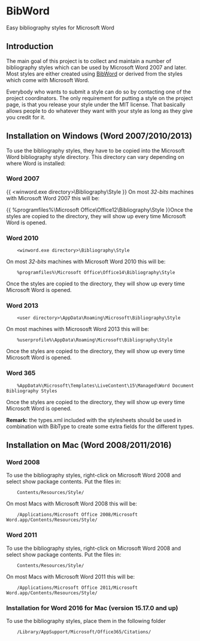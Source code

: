 # BibWord
Easy bibliography styles for Microsoft Word

## Introduction
The main goal of this project is to collect and maintain a number of bibliography styles which can be used by Microsoft Word 2007 and later. Most styles are either created using [BibWord](BibWord) or derived from the styles which come with Microsoft Word. 

Everybody who wants to submit a style can do so by contacting one of the project coordinators. The only requirement for putting a style on the project page, is that you release your style under the MIT license. That basically allows people to do whatever they want with your style as long as they give you credit for it.

## Installation on Windows (Word 2007/2010/2013)
To use the bibliography styles, they have to be copied into the Microsoft Word bibliography style directory. This directory can vary depending on where Word is installed: 
### Word 2007
{{
    <winword.exe directory>\Bibliography\Style
}} On most _32-bits_ machines with Microsoft Word 2007 this will be:

{{
    %programfiles%\Microsoft Office\Office12\Bibliography\Style
}}Once the styles are copied to the directory, they will show up every time Microsoft Word is opened.

### Word 2010
```
    <winword.exe directory>\Bibliography\Style
```
On most _32-bits_ machines with Microsoft Word 2010 this will be:

```
    %programfiles%\Microsoft Office\Office14\Bibliography\Style
```
Once the styles are copied to the directory, they will show up every time Microsoft Word is opened.

### Word 2013
```
    <user directory>\AppData\Roaming\Microsoft\Bibliography\Style
```
On most machines with Micrososft Word 2013 this will be:

```
    %userprofile%\AppData\Roaming\Microsoft\Bibliography\Style
```
Once the styles are copied to the directory, they will show up every time Microsoft Word is opened.

### Word 365
```
    %AppData%\Microsoft\Templates\LiveContent\15\Managed\Word Document Bibliography Styles
```
Once the styles are copied to the directory, they will show up every time Microsoft Word is opened.

**Remark:** the types.xml included with the stylesheets should be used in combination with BibType to create some extra fields for the different types.
## Installation on Mac (Word 2008/2011/2016)
### Word 2008
To use the bibliography styles, right-click on Microsoft Word 2008 and select show package contents. Put the files in:
```
    Contents/Resources/Style/
```
On most Macs with Microsoft Word 2008 this will be:

```
    /Applications/Microsoft Office 2008/Microsoft Word.app/Contents/Resources/Style/
```
### Word 2011
To use the bibliography styles, right-click on Microsoft Word 2008 and select show package contents. Put the files in:
```
    Contents/Resources/Style/
```
On most Macs with Microsoft Word 2011 this will be:

```
    /Applications/Microsoft Office 2011/Microsoft Word.app/Contents/Resources/Style/
```
### Installation for Word 2016 for Mac (version 15.17.0 and up)
To use the bibliography styles, place them in the following folder
```
    /Library/AppSupport/Microsoft/Office365/Citations/
```